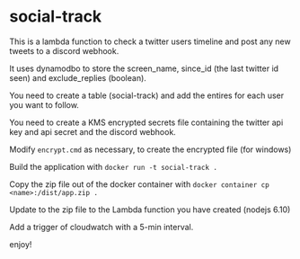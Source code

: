 # social-track

This is a lambda function to check a twitter users timeline and post any new tweets to a discord webhook.

It uses dynamodbo to store the screen_name, since_id (the last twitter id seen) and exclude_replies (boolean).

You need to create a table (social-track) and add the entires for each user you want to follow.

You need to create a KMS encrypted secrets file containing the twitter api key and api secret and the discord webhook.

Modify `encrypt.cmd` as necessary, to create the encrypted file (for windows)

Build the application with `docker run -t social-track .`

Copy the zip file out of the docker container with `docker container cp <name>:/dist/app.zip .`

Update to the zip file to the Lambda function you have created (nodejs 6.10)

Add a trigger of cloudwatch with a 5-min interval.

enjoy!
